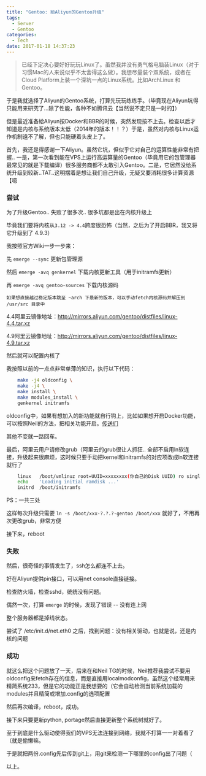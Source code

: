 ```yaml
---
title: "Gentoo: 給Aliyun的Gentoo升级"
tags:
  - Server
  - Gentoo
categories:
  - Tech
date: 2017-01-18 14:37:23
---
```


 > 已经下定决心要好好玩玩Linux了。虽然我并没有勇气格电脑装Linux（对于习惯Mac的人来说似乎不太舍得这么做）。我想尽量装个双系统，或者在Cloud Platform上装一个深坑一点的Linux系统。比如ArchLinux 和 Gentoo。
 
 于是我就选择了Aliyun的Gentoo系统，打算先玩玩练练手。（毕竟现在Aliyun坑得只能用来研究了...除了性能，各种不如腾讯云【当然说不定只是一时的】）
 
 但是最近准备給Aliyun按Docker和BBR的时候，突然发现按不上去。检查以后才知道是内核与系统版本太低（2014年的版本！！？）于是，虽然对内核与Linux运作机制遠不了解，但也只能硬着头皮上了。
 
 <!--More-->
 
首先，我还是得感谢一下Aliyun。虽然它坑，但似乎它对自己的运算性能非常有把握.. 一是，第一次看到能在VPS上运行高运算量的Gentoo（毕竟用它的包管理器最常见的就是下载编译）很多服务商都不太敢引入Gentoo。二是，它居然没给系统升级到较新..TAT..这明摆着是想让我们自己升级，无疑又要消耗很多计算资源【噫

### 尝试

为了升级Gentoo.. 失败了很多次.. 很多坑都是出在内核升级上

毕竟我们要将内核从` 3.12 -> 4.4 `跨度很恐怖（当然，之后为了开启BBR，我又将它升级到了 4.9.3）

我按照官方Wiki一步一步来：

先 `emerge --sync` 更新包管理源

然后 `emerge -avq genkernel` 下载内核更新工具（用于initramfs更新）

再 `emerge -avq gentoo-sources` 下载内核源码

    如果想直接越过稳定版本跳至 ~arch 下最新的版本，可以手动fetch内核源码并解压到 /usr/src 目录中

4.4阿里云镜像地址：http://mirrors.aliyun.com/gentoo/distfiles/linux-4.4.tar.xz

4.9阿里云镜像地址：http://mirrors.aliyun.com/gentoo/distfiles/linux-4.9.tar.xz

然后就可以配置内核了

我按照以前的一点点非常单薄的知识，执行以下代码：

```bash
    make -j4 oldconfig \ 
    make -j4 \ 
    make install \ 
    make modules_install \ 
    genkernel initramfs
```

oldconfig中，如果有想加入的新功能就自行钩上，比如如果想开启Docker功能，可以按照Neil的方法，把相关功能开启。[传送们](https://nrechn.de/post/solve-docker-fail-to-start/)

其他不变就一路回车。

最后，阿里云用户请修改grub（阿里云的grub很让人抓狂.. 全部不启用ln软连接，升级起来很麻烦，这时候只要手动把kernel和initramfs的对应项改成ln软连接就行了

```bash
    linux   /boot/vmlinuz root=UUID=xxxxxxxx(你自己的Disk UUID) ro single 
    echo    'Loading initial ramdisk ...'
    initrd  /boot/initramfs
```

PS：一共三处

这样每次升级只需要 `ln -s /boot/xxx-?.?.?-gentoo /boot/xxx` 就好了，不用再次更改grub，非常方便

接下来，reboot

### 失败

然后，很奇怪的事情发生了，ssh怎么都连不上去。

好在Aliyun提供pin接口，可以用net console直接链接。

检查防火墙，检查sshd，统统没有问题。

偶然一次，打算 `emerge` 的时候，发现了错误 -- 没有连上网

整个服务器都是掉线状态。

尝试了 /etc/init.d/net.eth0 之后，找到问题：没有相关驱动，也就是说，还是内核的问题

### 成功

就这么把这个问题放了一天，后来在和Neil TG的时候，Neil推荐我尝试不要用oldconfig来fetch存在的信息，而是直接用localmodconfig，虽然这个经常用来精简系统233，但是它的功能正是我想要的（它会自动检测当前系统加载的modules并且精简或增加.config的选项配置

然后再次编译，reboot，成功。

接下来只要更新python, portage然后直接更新整个系统树就好了。

至于到底是什么驱动使得我们的VPS无法连接到网络，我就不打算一一对着看了（就是偷懒嘛。

于是就把两份.config先后传到git上，用git来检测一下哪里的config出了问题（

以上。
